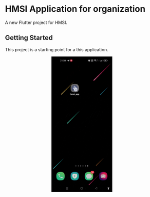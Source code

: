 # HMSI Application for organization

A new Flutter project for HMSI.

## Getting Started

This project is a starting point for a this application.
<p align="center">
  <img src="https://github.com/kisahtegar/hmsi_app/blob/master/assets/preview/ui-preview.gif" width="200">
</p>